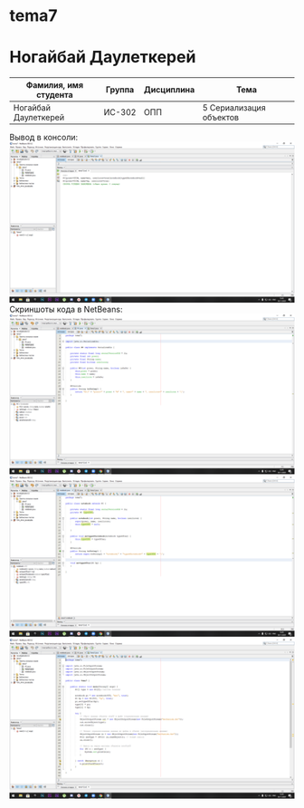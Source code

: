 # tema7

# Ногайбай Даулеткерей

| Фамилия, имя студента | Группа | Дисциплина| Тема |
| ------ | ------ | ------ | ------ |
| Ногайбай Даулеткерей | ИС-302 | ОПП | 5 Сериализация объектов |


Вывод в консоли:
![ScreenShot](1.png)
Скриншоты кода в NetBeans:
![ScreenShot](2.png)
![ScreenShot](3.png)
![ScreenShot](4.png)
